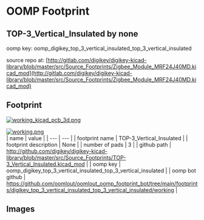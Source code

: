 # OOMP Footprint  
## TOP-3_Vertical_Insulated  by none  
  
oomp key: oomp_digikey_top_3_vertical_insulated_top_3_vertical_insulated  
  
source repo at: [http://gitlab.com/digikey/digikey-kicad-library/blob/master/src/Source_Footprints/Zigbee_Module_MRF24J40MD.kicad_mod](http://gitlab.com/digikey/digikey-kicad-library/blob/master/src/Source_Footprints/Zigbee_Module_MRF24J40MD.kicad_mod)  
## Footprint  
  
[![working_kicad_pcb_3d.png](working_kicad_pcb_3d_600.png)](working_kicad_pcb_3d.png)  
  
[![working.png](working_600.png)](working.png)  
| name | value | 
| --- | --- | 
| footprint name | TOP-3_Vertical_Insulated | 
| footprint description | None | 
| number of pads | 3 | 
| github path | http://github.com/digikey/digikey-kicad-library/blob/master/src/Source_Footprints/TOP-3_Vertical_Insulated.kicad_mod | 
| oomp key | oomp_digikey_top_3_vertical_insulated_top_3_vertical_insulated | 
| oomp bot github | https://github.com/oomlout/oomlout_oomp_footprint_bot/tree/main/footprints/digikey_top_3_vertical_insulated_top_3_vertical_insulated/working | 
## Images  
